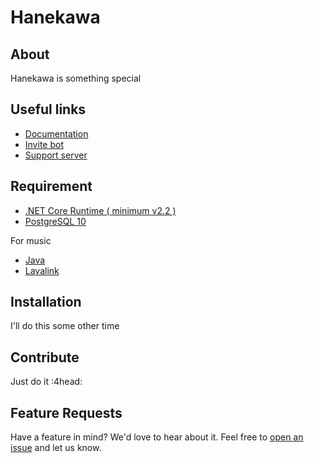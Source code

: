 # Hanekawa

## About
Hanekawa is something special

## Useful links
- [Documentation](http://www.hanekawabot.moe)
- [Invite bot](https://discordapp.com/oauth2/authorize?client_id=431610594290827267&scope=bot&permissions=8)
- [Support server](https://discordapp.com/invite/gGu5TT6)

## Requirement
- [.NET Core Runtime ( minimum v2.2 )](https://dotnet.microsoft.com/download) 
- [PostgreSQL 10](https://www.postgresql.org/download/)

For music
- [Java](https://www.oracle.com/technetwork/java/javase/downloads/index.html)
- [Lavalink](https://github.com/Frederikam/Lavalink)

## Installation
I'll do this some other time

## Contribute
Just do it :4head:

## Feature Requests
Have a feature in mind? We'd love to hear about it. Feel free to [open an issue](https://github.com/sphexator/Hanekawa/issues/new) and let us know.
